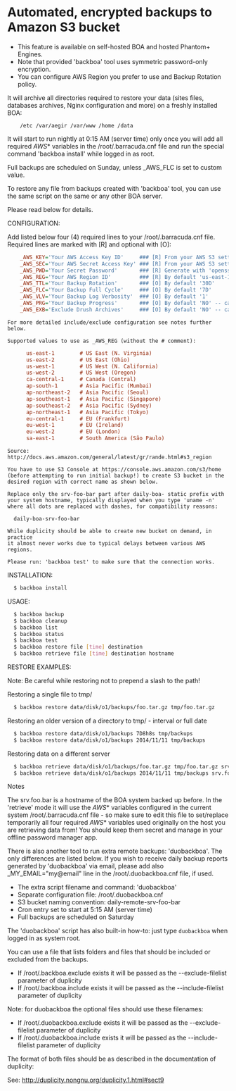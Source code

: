 # Automated, encrypted backups to Amazon S3 bucket

  * This feature is available on self-hosted BOA and hosted Phantom+ Engines.
  * Note that provided 'backboa' tool uses symmetric password-only encryption.
  * You can configure AWS Region you prefer to use and Backup Rotation policy.

  It will archive all directories required to restore your data (sites files,
  databases archives, Nginx configuration and more) on a freshly installed BOA:

```text
    /etc /var/aegir /var/www /home /data
```

  It will start to run nightly at 0:15 AM (server time) only once you will add
  all required _AWS_* variables in the /root/.barracuda.cnf file and run the
  special command 'backboa install' while logged in as root.

  Full backups are scheduled on Sunday, unless _AWS_FLC is set to custom value.

  To restore any file from backups created with 'backboa' tool, you can use
  the same script on the same or any other BOA server.

  Please read below for details.


  CONFIGURATION:

  Add listed below four (4) required lines to your /root/.barracuda.cnf file.
  Required lines are marked with [R] and optional with [O]:

```ini
    _AWS_KEY='Your AWS Access Key ID'     ### [R] From your AWS S3 settings
    _AWS_SEC='Your AWS Secret Access Key' ### [R] From your AWS S3 settings
    _AWS_PWD='Your Secret Password'       ### [R] Generate with 'openssl rand -base64 32'
    _AWS_REG='Your AWS Region ID'         ### [R] By default 'us-east-1'
    _AWS_TTL='Your Backup Rotation'       ### [O] By default '30D'
    _AWS_FLC='Your Backup Full Cycle'     ### [O] By default '7D'
    _AWS_VLV='Your Backup Log Verbosity'  ### [O] By default '1'
    _AWS_PRG='Your Backup Progress'       ### [O] By default 'NO' -- can be YES/NO
    _AWS_EXB='Exclude Drush Archives'     ### [O] By default 'NO' -- can be YES/NO
```

    For more detailed include/exclude configuration see notes further below.

    Supported values to use as _AWS_REG (without the # comment):

```ini
      us-east-1        # US East (N. Virginia)
      us-east-2        # US East (Ohio)
      us-west-1        # US West (N. California)
      us-west-2        # US West (Oregon)
      ca-central-1     # Canada (Central)
      ap-south-1       # Asia Pacific (Mumbai)
      ap-northeast-2   # Asia Pacific (Seoul)
      ap-southeast-1   # Asia Pacific (Singapore)
      ap-southeast-2   # Asia Pacific (Sydney)
      ap-northeast-1   # Asia Pacific (Tokyo)
      eu-central-1     # EU (Frankfurt)
      eu-west-1        # EU (Ireland)
      eu-west-2        # EU (London)
      sa-east-1        # South America (São Paulo)
```

    Source: http://docs.aws.amazon.com/general/latest/gr/rande.html#s3_region

    You have to use S3 Console at https://console.aws.amazon.com/s3/home
    (before attempting to run initial backup!) to create S3 bucket in the
    desired region with correct name as shown below.

    Replace only the srv-foo-bar part after daily-boa- static prefix with
    your system hostname, typically displayed when you type 'uname -n'
    where all dots are replaced with dashes, for compatibility reasons:

      daily-boa-srv-foo-bar

    While duplicity should be able to create new bucket on demand, in practice
    it almost never works due to typical delays between various AWS regions.

    Please run: 'backboa test' to make sure that the connection works.

  INSTALLATION:

```sh
  $ backboa install
```

  USAGE:

```sh
  $ backboa backup
  $ backboa cleanup
  $ backboa list
  $ backboa status
  $ backboa test
  $ backboa restore file [time] destination
  $ backboa retrieve file [time] destination hostname
```

  RESTORE EXAMPLES:

  Note: Be careful while restoring not to prepend a slash to the path!

  Restoring a single file to tmp/

```sh
  $ backboa restore data/disk/o1/backups/foo.tar.gz tmp/foo.tar.gz
```

  Restoring an older version of a directory to tmp/ - interval or full date

```sh
  $ backboa restore data/disk/o1/backups 7D8h8s tmp/backups
  $ backboa restore data/disk/o1/backups 2014/11/11 tmp/backups
```

  Restoring data on a different server

```sh
  $ backboa retrieve data/disk/o1/backups/foo.tar.gz tmp/foo.tar.gz srv.foo.bar
  $ backboa retrieve data/disk/o1/backups 2014/11/11 tmp/backups srv.foo.bar
```

  Notes

  The srv.foo.bar is a hostname of the BOA system backed up before.
  In the 'retrieve' mode it will use the _AWS_* variables configured
  in the current system /root/.barracuda.cnf file - so make sure to edit
  this file to set/replace temporarily all four required _AWS_* variables
  used originally on the host you are retrieving data from! You should
  keep them secret and manage in your offline password manager app.

  There is also another tool to run extra remote backups: 'duobackboa'.
  The only differences are listed below. If you wish to receive daily
  backup reports generated by 'duobackboa' via email, please add also
  _MY_EMAIL="my@email" line in the /root/.duobackboa.cnf file, if used.

  * The extra script filename and command: 'duobackboa'
  * Separate configuration file: /root/.duobackboa.cnf
  * S3 bucket naming convention: daily-remote-srv-foo-bar
  * Cron entry set to start at 5:15 AM (server time)
  * Full backups are scheduled on Saturday

  The 'duobackboa' script has also built-in how-to: just type `duobackboa`
  when logged in as system root.

  You can use a file that lists folders and files that should be included
  or excluded from the backups.

  * If /root/.backboa.exclude exists it will be passed as the
    --exclude-filelist parameter of duplicity
  * If /root/.backboa.include exists it will be passed as the
    --include-filelist parameter of duplicity

  Note: for duobackboa the optional files should use these filenames:

  * If /root/.duobackboa.exclude exists it will be passed as the
    --exclude-filelist parameter of duplicity
  * If /root/.duobackboa.include exists it will be passed as the
    --include-filelist parameter of duplicity

  The format of both files should be as described in the documentation of
  duplicity:

  See: http://duplicity.nongnu.org/duplicity.1.html#sect9
